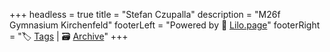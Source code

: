 +++
headless = true
title = "Stefan Czupalla"
description = "M26f Gymnasium Kirchenfeld"
footerLeft = "Powered by 💜 [Lilo.page](https://www.lilo.page)"
footerRight = "🏷️ [Tags](/tags/) | 🗃️ [Archive](/posts/)"
+++
